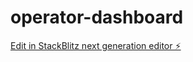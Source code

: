 # operator-dashboard

[Edit in StackBlitz next generation editor ⚡️](https://stackblitz.com/~/github.com/alvdevcl/operator-dashboard)